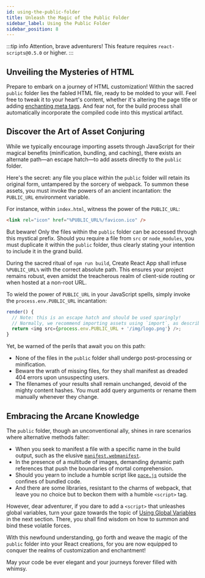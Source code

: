```yaml
---
id: using-the-public-folder
title: Unleash the Magic of the Public Folder
sidebar_label: Using the Public Folder
sidebar_position: 8
---
```


:::tip info
Attention, brave adventurers! This feature requires `react-scripts@0.5.0` or higher.
:::

## Unveiling the Mysteries of HTML

Prepare to embark on a journey of HTML customization! Within the sacred `public` folder lies the fabled HTML file, ready to be molded to your will. Feel free to tweak it to your heart's content, whether it's altering the page title or adding [enchanting meta tags](../back-end-integration/title-and-meta-tags.md). And fear not, for the build process shall automatically incorporate the compiled code into this mystical artifact.

## Discover the Art of Asset Conjuring

While we typically encourage importing assets through JavaScript for their magical benefits (minification, bundling, and caching), there exists an alternate path—an escape hatch—to add assets directly to the `public` folder.

Here's the secret: any file you place within the `public` folder will retain its original form, untampered by the sorcery of webpack. To summon these assets, you must invoke the powers of an ancient incantation: the `PUBLIC_URL` environment variable.

For instance, within `index.html`, witness the power of the `PUBLIC_URL`:

```html
<link rel="icon" href="%PUBLIC_URL%/favicon.ico" />
```

But beware! Only the files within the `public` folder can be accessed through this mystical prefix. Should you require a file from `src` or `node_modules`, you must duplicate it within the `public` folder, thus clearly stating your intention to include it in the grand build.

During the sacred ritual of `npm run build`, Create React App shall infuse `%PUBLIC_URL%` with the correct absolute path. This ensures your project remains robust, even amidst the treacherous realm of client-side routing or when hosted at a non-root URL.

To wield the power of `PUBLIC_URL` in your JavaScript spells, simply invoke the `process.env.PUBLIC_URL` incantation:

```js
render() {
  // Note: this is an escape hatch and should be used sparingly!
  // Normally, we recommend importing assets using `import`, as described in the "Adding Images and Fonts" section above.
  return <img src={process.env.PUBLIC_URL + '/img/logo.png'} />;
}
```

Yet, be warned of the perils that await you on this path:

- None of the files in the `public` folder shall undergo post-processing or minification.
- Beware the wrath of missing files, for they shall manifest as dreaded 404 errors upon unsuspecting users.
- The filenames of your results shall remain unchanged, devoid of the mighty content hashes. You must add query arguments or rename them manually whenever they change.

## Embracing the Arcane Knowledge

The `public` folder, though an unconventional ally, shines in rare scenarios where alternative methods falter:

- When you seek to manifest a file with a specific name in the build output, such as the elusive [`manifest.webmanifest`](https://developer.mozilla.org/en-US/docs/Web/Manifest).
- In the presence of a multitude of images, demanding dynamic path references that push the boundaries of mortal comprehension.
- Should you yearn to include a humble script like [`pace.js`](https://codebyzach.github.io/pace/docs/) outside the confines of bundled code.
- And there are some libraries, resistant to the charms of webpack, that leave you no choice but to beckon them with a humble `<script>` tag.

However, dear adventurer, if you dare to add a `<script>` that unleashes global variables, turn your gaze towards the topic of [Using Global Variables](../building-your-app/using-global-variables.md) in the next section. There, you shall find wisdom on how to summon and bind these volatile forces.

With this newfound understanding, go forth and weave the magic of the `public` folder into your React creations, for you are now equipped to conquer the realms of customization and enchantment!

May your code be ever elegant and your journeys forever filled with whimsy.
